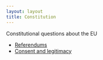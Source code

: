 ```yaml
---
layout: layout
title: Constitution
---
```


Constitutional questions about the EU

* [Referendums](referendums.html)
* [Consent and legitimacy](consent-and-legitimacy.html)
